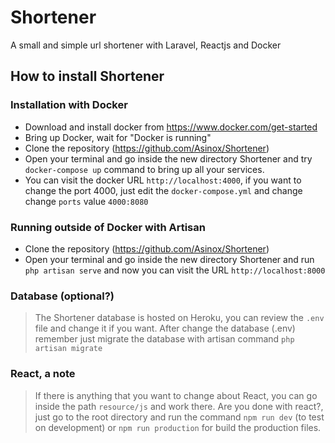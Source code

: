 # Shortener
A small and simple url shortener with Laravel, Reactjs and Docker

## How to install Shortener
### Installation with Docker

* Download and install docker from https://www.docker.com/get-started
* Bring up Docker, wait for "Docker is running"
* Clone the repository (https://github.com/Asinox/Shortener)
* Open your terminal and go inside the new directory Shortener and try `docker-compose up` command to bring up all your services.
* You can visit the docker URL `http://localhost:4000`, if you want to change the port 4000, just edit the `docker-compose.yml` and change change `ports` value `4000:8080`

### Running outside of Docker with Artisan
* Clone the repository (https://github.com/Asinox/Shortener)
* Open your terminal and go inside the new directory Shortener and run `php artisan serve` and now you can visit the URL `http://localhost:8000`

### Database (optional?)
> The Shortener database is hosted on Heroku, you can review the `.env` file and change it if you want.
> After change the database (.env) remember just migrate the database with artisan command `php artisan migrate`

### React, a note
>If there is anything that you want to change about React, you can go inside the path `resource/js` and work there.
>Are you done with react?, just go to the root directory and run the command `npm run dev` (to test on development) or `npm run production` for build the production files.

